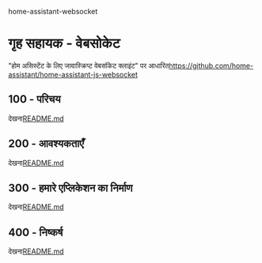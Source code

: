 home-assistant-websocket

# गृह सहायक - वेबसोकेट

"होम असिस्टेंट के लिए जावास्क्रिप्ट वेबसॉकेट क्लाइंट" पर आधारित<https://github.com/home-assistant/home-assistant-js-websocket>

## 100 - परिचय

देखना[README.md](./100/README.md)

## 200 - आवश्यकताएँ

देखना[README.md](./200/README.md)

## 300 - हमारे एप्लिकेशन का निर्माण

देखना[README.md](./300/README.md)

## 400 - निष्कर्ष

देखना[README.md](./400/README.md)
